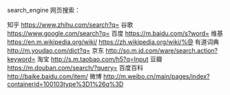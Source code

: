 search_engine 网页搜索：

知乎 	https://www.zhihu.com/search?q=
谷歌 	https://www.google.com/search?q=
百度 	https://m.baidu.com/s?word=
维基 	https://en.m.wikipedia.org/wiki/
		https://zh.wikipedia.org/wiki/%@
有道词典 http://m.youdao.com/dict?q=
京东 	http://so.m.jd.com/ware/search.action?keyword=
淘宝 	http://s.m.taobao.com/h5?q=Input
豆瓣 	https://m.douban.com/search/?query=
百度百科 http://baike.baidu.com/item/
微博 	http://m.weibo.cn/main/pages/index?containerid=100103type%3D1%26q%3D
